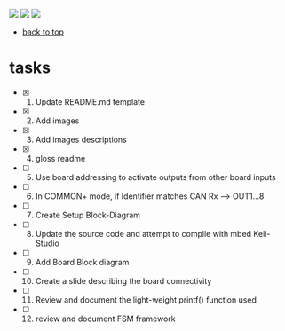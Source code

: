 [![](https://img.shields.io/badge/organization-nikoschalikias-blue.svg)](https://github.com/nikoschalikias) 
[![](https://img.shields.io/badge/remote-STM32F103C6__CAN2-green.svg)](https://github.com/nikoschalikias/STM32F103C6_CAN2) 
[![](https://img.shields.io/badge/local-F:\prj__soft\STM32F103C6__CAN2-orange.svg)]() 


* [back to top](README.md)

# tasks

- [x] 1. Update README.md template
- [x] 2. Add images
- [x] 3. Add images descriptions
- [x] 4. gloss readme
- [ ] 5. Use board addressing to activate outputs from other board inputs
- [ ] 6. In COMMON+ mode, if Identifier matches  CAN Rx --> OUT1...8
- [ ] 7. Create Setup Block-Diagram
- [ ] 8. Update the source code and attempt to compile with mbed Keil-Studio
- [ ] 9. Add Board Block diagram
- [ ] 10. Create a slide describing the board connectivity
- [ ] 11. Review and document the light-weight printf() function used
- [ ] 12. review and document FSM framework 




